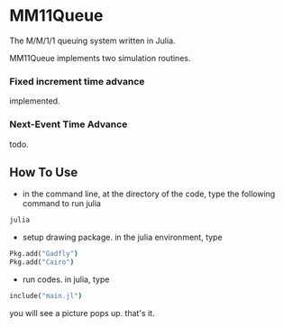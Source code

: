 # MM11Queue
The M/M/1/1 queuing system written in Julia.

MM11Queue implements two simulation routines.

### Fixed increment time advance
implemented.

### Next-Event Time Advance
todo.

## How To Use

* in the command line, at the directory of the code, type the following command to run julia
```cmd
julia
```

* setup drawing package. in the julia environment, type
```cmd
Pkg.add("Gadfly")
Pkg.add("Cairo")
```

* run codes. in julia, type
```cmd
include("main.jl")
```
you will see a picture pops up. that's it.
